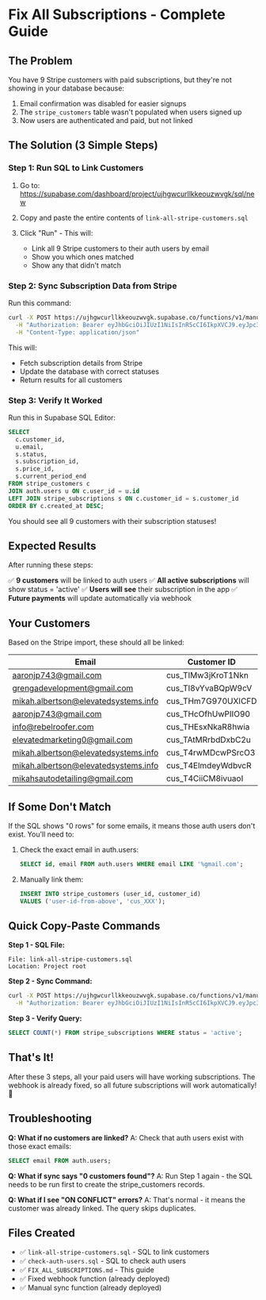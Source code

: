 # Fix All Subscriptions - Complete Guide

## The Problem

You have 9 Stripe customers with paid subscriptions, but they're not showing in your database because:
1. Email confirmation was disabled for easier signups
2. The `stripe_customers` table wasn't populated when users signed up
3. Now users are authenticated and paid, but not linked

## The Solution (3 Simple Steps)

### Step 1: Run SQL to Link Customers

1. Go to: https://supabase.com/dashboard/project/ujhgwcurllkkeouzwvgk/sql/new

2. Copy and paste the entire contents of `link-all-stripe-customers.sql`

3. Click "Run" - This will:
   - Link all 9 Stripe customers to their auth users by email
   - Show you which ones matched
   - Show any that didn't match

### Step 2: Sync Subscription Data from Stripe

Run this command:

```bash
curl -X POST https://ujhgwcurllkkeouzwvgk.supabase.co/functions/v1/manual-sync-subscriptions \
  -H "Authorization: Bearer eyJhbGciOiJIUzI1NiIsInR5cCI6IkpXVCJ9.eyJpc3MiOiJzdXBhYmFzZSIsInJlZiI6InVqaGd3Y3VybGxra2VvdXp3dmdrIiwicm9sZSI6InNlcnZpY2Vfcm9sZSIsImlhdCI6MTc1NzAzMjMyNCwiZXhwIjoyMDcyNjA4MzI0fQ.rMMvXy8uSuueeMY9EfBj0l5SXeLVPRFyPkNBIP77mck" \
  -H "Content-Type: application/json"
```

This will:
- Fetch subscription details from Stripe
- Update the database with correct statuses
- Return results for all customers

### Step 3: Verify It Worked

Run this in Supabase SQL Editor:

```sql
SELECT
  c.customer_id,
  u.email,
  s.status,
  s.subscription_id,
  s.price_id,
  s.current_period_end
FROM stripe_customers c
JOIN auth.users u ON c.user_id = u.id
LEFT JOIN stripe_subscriptions s ON c.customer_id = s.customer_id
ORDER BY c.created_at DESC;
```

You should see all 9 customers with their subscription statuses!

## Expected Results

After running these steps:

✅ **9 customers** will be linked to auth users
✅ **All active subscriptions** will show status = 'active'
✅ **Users will see** their subscription in the app
✅ **Future payments** will update automatically via webhook

## Your Customers

Based on the Stripe import, these should all be linked:

| Email | Customer ID |
|-------|-------------|
| aaronjp743@gmail.com | cus_TIMw3jKroT1Nkn |
| grengadevelopment@gmail.com | cus_TI8vYvaBQpW9cV |
| mikah.albertson@elevatedsystems.info | cus_THm7G970UXICFD |
| aaronjp743@gmail.com | cus_THcOfhUwPIIO90 |
| info@rebelroofer.com | cus_THEsxNkaR8hwia |
| elevatedmarketing0@gmail.com | cus_TAtMRrbdDxbC2u |
| mikah.albertson@elevatedsystems.info | cus_T4rwMDcwPSrcO3 |
| mikah.albertson@elevatedsystems.info | cus_T4ElmdeyWdbvcR |
| mikahsautodetailing@gmail.com | cus_T4CiiCM8ivuaoI |

## If Some Don't Match

If the SQL shows "0 rows" for some emails, it means those auth users don't exist. You'll need to:

1. Check the exact email in auth.users:
   ```sql
   SELECT id, email FROM auth.users WHERE email LIKE '%gmail.com';
   ```

2. Manually link them:
   ```sql
   INSERT INTO stripe_customers (user_id, customer_id)
   VALUES ('user-id-from-above', 'cus_XXX');
   ```

## Quick Copy-Paste Commands

**Step 1 - SQL File:**
```
File: link-all-stripe-customers.sql
Location: Project root
```

**Step 2 - Sync Command:**
```bash
curl -X POST https://ujhgwcurllkkeouzwvgk.supabase.co/functions/v1/manual-sync-subscriptions \
  -H "Authorization: Bearer eyJhbGciOiJIUzI1NiIsInR5cCI6IkpXVCJ9.eyJpc3MiOiJzdXBhYmFzZSIsInJlZiI6InVqaGd3Y3VybGxra2VvdXp3dmdrIiwicm9sZSI6InNlcnZpY2Vfcm9sZSIsImlhdCI6MTc1NzAzMjMyNCwiZXhwIjoyMDcyNjA4MzI0fQ.rMMvXy8uSuueeMY9EfBj0l5SXeLVPRFyPkNBIP77mck"
```

**Step 3 - Verify Query:**
```sql
SELECT COUNT(*) FROM stripe_subscriptions WHERE status = 'active';
```

## That's It!

After these 3 steps, all your paid users will have working subscriptions. The webhook is already fixed, so all future subscriptions will work automatically! 🎉

## Troubleshooting

**Q: What if no customers are linked?**
A: Check that auth users exist with those exact emails:
```sql
SELECT email FROM auth.users;
```

**Q: What if sync says "0 customers found"?**
A: Run Step 1 again - the SQL needs to be run first to create the stripe_customers records.

**Q: What if I see "ON CONFLICT" errors?**
A: That's normal - it means the customer was already linked. The query skips duplicates.

## Files Created

- ✅ `link-all-stripe-customers.sql` - SQL to link customers
- ✅ `check-auth-users.sql` - SQL to check auth users
- ✅ `FIX_ALL_SUBSCRIPTIONS.md` - This guide
- ✅ Fixed webhook function (already deployed)
- ✅ Manual sync function (already deployed)
